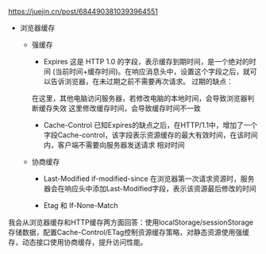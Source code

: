 https://juejin.cn/post/6844903810393964551


- 浏览器缓存
    - 强缓存
        - Expires
        这是 HTTP 1.0 的字段，表示缓存到期时间，是一个绝对的时间 (当前时间+缓存时间)。在响应消息头中，设置这个字段之后，就可以告诉浏览器，在未过期之前不需要再次请求。
        过期的缺点：

        在这里，其他电脑访问服务器，若修改电脑的本地时间，会导致浏览器判断缓存失效 这里修改缓存时间，会导致缓存时间不一致
        - Cache-Control
        已知Expires的缺点之后，在HTTP/1.1中，增加了一个字段Cache-control，该字段表示资源缓存的最大有效时间，在该时间内，客户端不需要向服务器发送请求
        相对时间

    - 协商缓存
        - Last-Modified if-modified-since
        在浏览器第一次请求资源时，服务器会在响应头中添加Last-Modified字段，表示该资源最后修改的时间
        
        - Etag 和 If-None-Match

        
我会从浏览器缓存和HTTP缓存两方面回答：使用localStorage/sessionStorage存储数据，配置Cache-Control/ETag控制资源缓存策略，对静态资源使用强缓存，动态接口使用协商缓存，提升访问性能。
